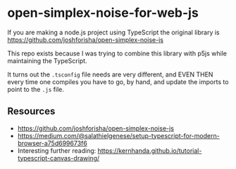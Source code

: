 # open-simplex-noise-for-web-js

If you are making a node.js project using TypeScript the original library is https://github.com/joshforisha/open-simplex-noise-js

This repo exists because I was trying to combine this library with p5js while maintaining the TypeScript.

It turns out the `.tsconfig` file needs are very different, and EVEN THEN every time one compiles you have to go, by hand, and update the imports to point to the `.js` file. 
 
## Resources

* https://github.com/joshforisha/open-simplex-noise-js
* https://medium.com/@salathielgenese/setup-typescript-for-modern-browser-a75d699673f6
* Interesting further reading: https://kernhanda.github.io/tutorial-typescript-canvas-drawing/

